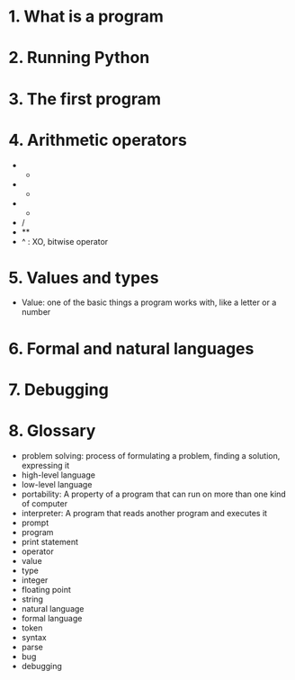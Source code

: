 # 1. What is a program
# 2. Running Python
# 3. The first program
# 4. Arithmetic operators
- +
- -
- *
- /
- **
- ^ : XO, bitwise operator

# 5. Values and types
- Value: one of the basic things a program works with, like a letter or a number

# 6. Formal and natural languages
# 7. Debugging
# 8. Glossary
- problem solving: process of formulating a problem, finding a solution, expressing it
- high-level language
- low-level language
- portability: A property of a program that can run on more than one kind of computer
- interpreter: A program that reads another program and executes it
- prompt
- program
- print statement
- operator
- value
- type
- integer
- floating point
- string
- natural language
- formal language
- token
- syntax
- parse 
- bug
- debugging


